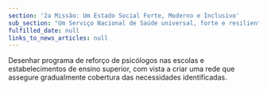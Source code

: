 ```yaml
---
section: '2a Missão: Um Estado Social Forte, Moderno e Inclusivo'
sub_section: "Um Serviço Nacional de Saúde universal, forte e resiliente"
fulfilled_date: null
links_to_news_articles: null
---
```


Desenhar programa de reforço de psicólogos nas escolas e estabelecimentos de ensino superior, com vista a criar uma rede que assegure gradualmente cobertura das necessidades identificadas.